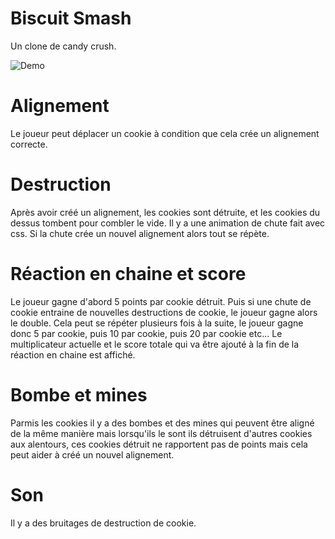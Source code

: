 # Biscuit Smash
Un clone de candy crush.

![Demo](https://jempasam.github.io/BiscuitSmash/)
# Alignement
Le joueur peut déplacer un cookie à condition que cela crée un alignement correcte.

# Destruction
Après avoir créé un alignement, les cookies sont détruite, et les cookies du dessus tombent pour combler le vide.
Il y a une animation de chute fait avec css.
Si la chute crée un nouvel alignement alors tout se répète.

# Réaction en chaine et score
Le joueur gagne d'abord 5 points par cookie détruit.
Puis si une chute de cookie entraine de nouvelles destructions de cookie, le joueur gagne alors le double.
Cela peut se répéter plusieurs fois à la suite, le joueur gagne donc 5 par cookie, puis 10 par cookie, puis 20 par cookie etc...
Le multiplicateur actuelle et le score totale qui va être ajouté à la fin de la réaction en chaine est affiché.

# Bombe et mines
Parmis les cookies il y a des bombes et des mines qui peuvent être aligné de la même manière mais lorsqu'ils le sont
ils détruisent d'autres cookies aux alentours, ces cookies détruit ne rapportent pas de points mais cela peut aider à créé un nouvel alignement.

# Son
Il y a des bruitages de destruction de cookie.
